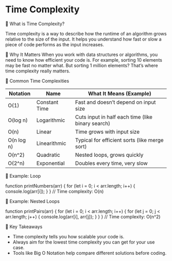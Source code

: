 # Time Complexity

📘 What is Time Complexity?

Time complexity is a way to describe how the runtime of an algorithm grows relative to the size of the input. It helps you understand how fast or slow a piece of code performs as the input increases.

🔹 Why It Matters
When you work with data structures or algorithms, you need to know how efficient your code is. For example, sorting 10 elements may be fast no matter what. But sorting 1 million elements? That’s where time complexity really matters.

🔹 Common Time Complexities

| Notation   | Name          | What It Means (Example)                           |
| ---------- | ------------- | ------------------------------------------------- |
| O(1)       | Constant Time | Fast and doesn’t depend on input size             |
| O(log n)   | Logarithmic   | Cuts input in half each time (like binary search) |
| O(n)       | Linear        | Time grows with input size                        |
| O(n log n) | Linearithmic  | Typical for efficient sorts (like merge sort)     |
| O(n^2)     | Quadratic     | Nested loops, grows quickly                       |
| O(2^n)     | Exponential   | Doubles every time, very slow                     |

🔹 Example: Loop

function printNumbers(arr) {
for (let i = 0; i < arr.length; i++) {
console.log(arr[i]);
}
}
// Time complexity: O(n)

🔹 Example: Nested Loops

function printPairs(arr) {
for (let i = 0; i < arr.length; i++) {
for (let j = 0; j < arr.length; j++) {
console.log(arr[i], arr[j]);
}
}
}
// Time complexity: O(n^2)

🔹 Key Takeaways

- Time complexity tells you how scalable your code is.
- Always aim for the lowest time complexity you can get for your use case.
- Tools like Big O Notation help compare different solutions before coding.

